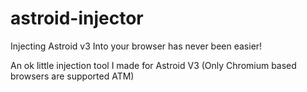 # astroid-injector
Injecting Astroid v3 Into your browser has never been easier!

An ok little injection tool I made for Astroid V3 (Only Chromium based browsers are supported ATM)
